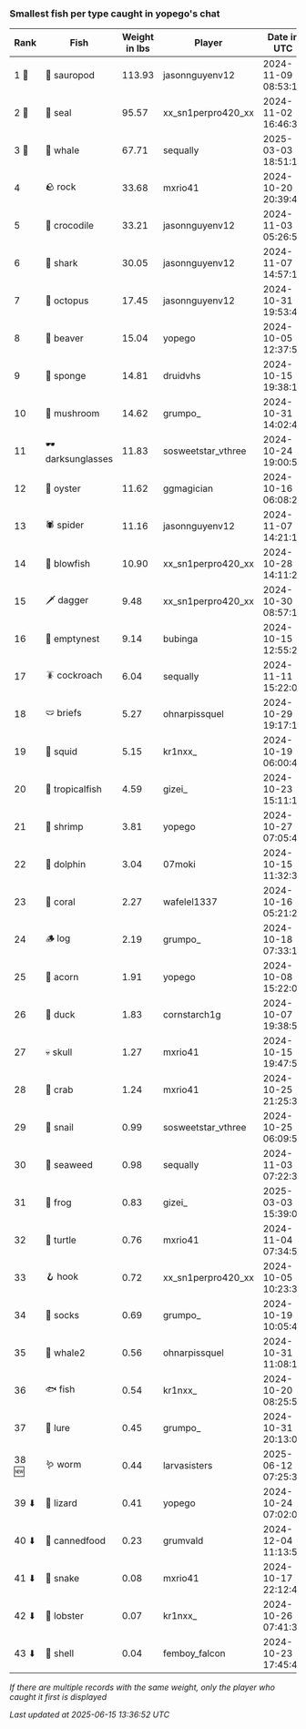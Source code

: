 ### Smallest fish per type caught in yopego's chat
| Rank | Fish | Weight in lbs | Player | Date in UTC |
|------|--------|-----------|---------|------|
| 1 🥇  | 🦕 sauropod | 113.93 | jasonnguyenv12 | 2024-11-09 08:53:13 |
| 2 🥈  | 🦭 seal | 95.57 | xx_sn1perpro420_xx | 2024-11-02 16:46:37 |
| 3 🥉  | 🐳 whale | 67.71 | sequally | 2025-03-03 18:51:11 |
| 4  | 🪨 rock | 33.68 | mxrio41 | 2024-10-20 20:39:44 |
| 5  | 🐊 crocodile | 33.21 | jasonnguyenv12 | 2024-11-03 05:26:58 |
| 6  | 🦈 shark | 30.05 | jasonnguyenv12 | 2024-11-07 14:57:19 |
| 7  | 🐙 octopus | 17.45 | jasonnguyenv12 | 2024-10-31 19:53:45 |
| 8  | 🦫 beaver | 15.04 | yopego | 2024-10-05 12:37:58 |
| 9  | 🧽 sponge | 14.81 | druidvhs | 2024-10-15 19:38:19 |
| 10  | 🍄 mushroom | 14.62 | grumpo_ | 2024-10-31 14:02:46 |
| 11  | 🕶️ darksunglasses | 11.83 | sosweetstar_vthree | 2024-10-24 19:00:50 |
| 12  | 🦪 oyster | 11.62 | ggmagician | 2024-10-16 06:08:23 |
| 13  | 🕷️ spider | 11.16 | jasonnguyenv12 | 2024-11-07 14:21:14 |
| 14  | 🐡 blowfish | 10.90 | xx_sn1perpro420_xx | 2024-10-28 14:11:29 |
| 15  | 🗡️ dagger | 9.48 | xx_sn1perpro420_xx | 2024-10-30 08:57:18 |
| 16  | 🪹 emptynest | 9.14 | bubinga | 2024-10-15 12:55:27 |
| 17  | 🪳 cockroach | 6.04 | sequally | 2024-11-11 15:22:03 |
| 18  | 🩲 briefs | 5.27 | ohnarpissquel | 2024-10-29 19:17:15 |
| 19  | 🦑 squid | 5.15 | kr1nxx_ | 2024-10-19 06:00:42 |
| 20  | 🐠 tropicalfish | 4.59 | gizei_ | 2024-10-23 15:11:13 |
| 21  | 🦐 shrimp | 3.81 | yopego | 2024-10-27 07:05:43 |
| 22  | 🐬 dolphin | 3.04 | 07moki | 2024-10-15 11:32:31 |
| 23  | 🪸 coral | 2.27 | wafelel1337 | 2024-10-16 05:21:28 |
| 24  | 🪵 log | 2.19 | grumpo_ | 2024-10-18 07:33:13 |
| 25  | 🌰 acorn | 1.91 | yopego | 2024-10-08 15:22:07 |
| 26  | 🦆 duck | 1.83 | cornstarch1g | 2024-10-07 19:38:57 |
| 27  | 💀 skull | 1.27 | mxrio41 | 2024-10-15 19:47:50 |
| 28  | 🦀 crab | 1.24 | mxrio41 | 2024-10-25 21:25:36 |
| 29  | 🐌 snail | 0.99 | sosweetstar_vthree | 2024-10-25 06:09:55 |
| 30  | 🌿 seaweed | 0.98 | sequally | 2024-11-03 07:22:33 |
| 31  | 🐸 frog | 0.83 | gizei_ | 2025-03-03 15:39:07 |
| 32  | 🐢 turtle | 0.76 | mxrio41 | 2024-11-04 07:34:54 |
| 33  | 🪝 hook | 0.72 | xx_sn1perpro420_xx | 2024-10-05 10:23:31 |
| 34  | 🧦 socks | 0.69 | grumpo_ | 2024-10-19 10:05:49 |
| 35  | 🐋 whale2 | 0.56 | ohnarpissquel | 2024-10-31 11:08:17 |
| 36  | 🐟 fish | 0.54 | kr1nxx_ | 2024-10-20 08:25:50 |
| 37  | 🎏 lure | 0.45 | grumpo_ | 2024-10-31 20:13:08 |
| 38 🆕 | 🪱 worm | 0.44 | larvasisters | 2025-06-12 07:25:38 |
| 39 ⬇ | 🦎 lizard | 0.41 | yopego | 2024-10-24 07:02:02 |
| 40 ⬇ | 🥫 cannedfood | 0.23 | grumvald | 2024-12-04 11:13:52 |
| 41 ⬇ | 🐍 snake | 0.08 | mxrio41 | 2024-10-17 22:12:49 |
| 42 ⬇ | 🦞 lobster | 0.07 | kr1nxx_ | 2024-10-26 07:41:36 |
| 43 ⬇ | 🐚 shell | 0.04 | femboy_falcon | 2024-10-23 17:45:43 |

_If there are multiple records with the same weight, only the player who caught it first is displayed_

_Last updated at 2025-06-15 13:36:52 UTC_